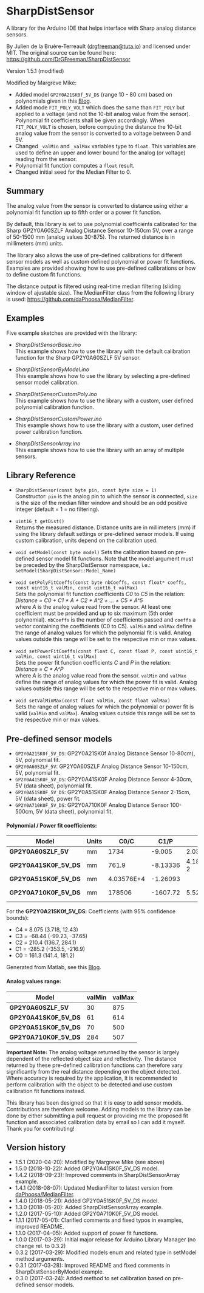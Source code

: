 # SharpDistSensor

A library for the Arduino IDE that helps interface with Sharp analog distance sensors.  

By Julien de la Bruère-Terreault (drgfreeman@tuta.io) and licensed under MIT. The original source can be found here: <https://github.com/DrGFreeman/SharpDistSensor>

Version 1.5.1 (modified)  

Modified by Margreve Mike:

- Added model `GP2Y0A21SK0f_5V_DS` (range 10 - 80 cm) based on polynomials given in this [Blog](http://embeddedlaboratory.blogspot.com/2016/12/distance-measurement-using-sharp-ir.html).
- Added mode `FIT_POLY_VOLT` which does the same than `FIT_POLY` but applied to a voltage (and not the 10-bit analog value from the sensor). Polynomial fit coefficients shall be given accordingly. When `FIT_POLY_VOLT` is chosen, before computing the distance the 10-bit analog value from the sensor is converted to a voltage between 0 and 5V. 
- Changed `_valMin` and `_valMax` variables type to `float`. This variables are used to define an upper and lower bound for the analog (or voltage) reading from the sensor.
- Polynomial fit function computes a `float` result.
- Changed initial seed for the Median Filter to 0.


## Summary
The analog value from the sensor is converted to distance using either a
polynomial fit function up to fifth order or a power fit function.

By default, this library is set to use polynomial coefficients calibrated for the Sharp GP2Y0A60SZLF Analog Distance Sensor 10-150cm 5V, over a range of 50-1500 mm (analog values 30-875). The returned distance is in millimeters (mm) units.  

The library also allows the use of pre-defined calibrations for different sensor models as well as custom defined polynomial or power fit functions. Examples are provided showing how to use pre-defined calibrations or how to define custom fit functions.

The distance output is filtered using real-time median filtering (sliding window of ajustable size). The MedianFilter class from the following library is used: https://github.com/daPhoosa/MedianFilter.

## Examples
Five example sketches are provided with the library:

* _SharpDistSensorBasic.ino_  
This example shows how to use the library with the default calibration function for the Sharp GP2Y0A60SZLF 5V sensor.

* _SharpDistSensorByModel.ino_  
This example shows how to use the library by selecting a pre-defined sensor
model calibration.

* _SharpDistSensorCustomPoly.ino_  
This example shows how to use the library with a custom, user defined polynomial calibration function.

* _SharpDistSensorCustomPower.ino_  
This example shows how to use the library with a custom, user defined power calibration function.

* _SharpDistSensorArray.ino_  
This example shows how to use the library with an array of multiple sensors.

## Library Reference
* `SharpDistSensor(const byte pin, const byte size = 1)`  
Constructor: `pin` is the analog pin to which the sensor is connected, `size` is the size of the median filter window and should be an odd positive integer (default = 1 = no filtering).  

* `uint16_t getDist()`  
Returns the measured distance. Distance units are in millimeters (mm) if using the library default settings or pre-defined sensor models. If using custom calibration, units depend on the calibration used.  

* `void setModel(const byte model)`
Sets the calibration based on pre-defined sensor model fit functions. Note that the model argument must be preceded by the SharpDistSensor namespace, i.e.: `setModel(SharpDistSensor::Model_Name)`

* `void setPolyFitCoeffs(const byte nbCoeffs, const float* coeffs, const uint16_t valMin, const uint16_t valMax)`  
Sets the polynomial fit function coefficients _C0_ to _C5_ in the relation:  
_Distance = C0 + C1 * A + C2 * A^2 + ... + C5 * A^5_  
where _A_ is the analog value read from the sensor. At least one coefficient must be provided and up to six maximum (5th order polynomial). `nbCoeffs` is the number of coefficients passed and `coeffs` a vector containing the coefficients (C0 to C5). `valMin` and `valMax` define the range of analog values for which the polynomial fit is valid. Analog values outside this range will be set to the respective min or max values.  

* `void setPowerFitCoeffs(const float C, const float P, const uint16_t valMin, const uint16_t valMax)`  
Sets the power fit function coefficients _C_ and _P_ in the relation:  
_Distance = C * A^P_  
where _A_ is the analog value read from the sensor. `valMin` and `valMax` define the range of analog values for which the power fit is valid. Analog values outside this range will be set to the respective min or max values.  

* `void setValMinMax(const float valMin, const float valMax)`  
Sets the range of analog values for which the polynomial or power fit is valid (`valMin` and `valMax`). Analog values outside this range will be set to the respective min or max values.

## Pre-defined sensor models
* `GP2Y0A21SK0f_5V_DS`: GP2Y0A21SK0f Analog Distance Sensor 10-80cm), 5V, polynomial fit.
* `GP2Y0A60SZLF_5V`: GP2Y0A60SZLF Analog Distance Sensor 10-150cm, 5V, polynomial fit.
* `GP2Y0A41SK0F_5V_DS`: GP2Y0A41SK0F Analog Distance Sensor 4-30cm, 5V (data sheet), polynomial fit.
* `GP2Y0A51SK0F_5V_DS`: GP2Y0A51SK0F Analog Distance Sensor 2-15cm, 5V (data sheet), power fit.
* `GP2Y0A710K0F_5V_DS`: GP2Y0A710K0F Analog Distance Sensor 100-500cm, 5V (data sheet), polynomial fit.

#### Polynomial / Power fit coefficients:

Model | Units | C0/C | C1/P | C2 | C3 | C4 | C5
------|-------|----|----|----|----|----|----
**GP2Y0A60SZLF_5V** | mm | 1734 | -9.005 | 2.032E-2 | -2.251E-5 | 1.167E-8 | -2.037E-12
**GP2Y0A41SK0F_5V_DS** | mm | 761.9 | -8.13336 | 4.18857E-2 | -1.11338E-4 | 1.46237E-7 | -7.49656E-11
**GP2Y0A51SK0F_5V_DS** | mm | 4.03576E+4 | -1.26093 | | | |
**GP2Y0A710K0F_5V_DS** | mm | 178506 | -1607.72 | 5.5239 | -8.47601E-3 | 4.87819E-6 |

For the **GP2Y0A21SK0f_5V_DS**:
Coefficients (with 95% confidence bounds): 

- C4 =    8.075 (3.718, 12.43)  
- C3 =   -68.44 (-99.23, -37.65)  
- C2 =    210.4 (136.7, 284.1)  
- C1 =   -285.2 (-353.5, -216.9)  
- C0 =    161.3 (141.4, 181.2)  

Generated from Matlab, see this [Blog](http://embeddedlaboratory.blogspot.com/2016/12/distance-measurement-using-sharp-ir.html).

#### Analog values range:

Model | valMin | valMax
------|--------|--------
**GP2Y0A60SZLF_5V** | 30 | 875
**GP2Y0A41SK0F_5V_DS** | 61 | 614
**GP2Y0A51SK0F_5V_DS** | 70 | 500
**GP2Y0A710K0F_5V_DS** | 284 | 507

**Important Note:** The analog voltage returned by the sensor is largely dependent of the reflected object size and reflectivity. The distance returned by these pre-defined calibration functions can therefore vary significantly from the real distance depending on the object detected. Where accuracy is required by the application, it is recommended to perform calibration with the object to be detected and use custom calibration fit functions instead.

This library has been designed so that it is easy to add sensor models. Contributions are therefore welcome. Adding models to the library can be done by either submitting a pull request or providing me the proposed fit function and associated calibration data by email so I can add it myself. Thank you for contributing!

## Version history
* 1.5.1 (2020-04-20): Modified by Margreve Mike (see above)
* 1.5.0 (2018-10-22): Added GP2Y0A41SK0F_5V_DS model.
* 1.4.2 (2018-09-23): Improved comments in SharpDistSensorArray example.
* 1.4.1 (2018-08-07): Updated MedianFilter to latest version from [daPhoosa/MedianFilter](https://github.com/daPhoosa/MedianFilter).
* 1.4.0 (2018-05-21): Added GP2Y0A51SK0F_5V_DS model.
* 1.3.0 (2018-05-20): Added SharpDistSensorArray example.
* 1.2.0 (2017-05-10): Added GP2Y0A710K0F_5V_DS model.
* 1.1.1 (2017-05-01): Clarified comments and fixed typos in examples, improved README.
* 1.1.0 (2017-04-05): Added support of power fit functions.
* 1.0.0 (2017-03-29): Initial major release for Arduino Library Manager (no change rel. to 0.3.2)
* 0.3.2 (2017-03-29): Modified models enum and related type in setModel method arguments.
* 0.3.1 (2017-03-28): Improved README and fixed comments in SharpDistSensorByModel example.
* 0.3.0 (2017-03-24): Added method to set calibration based on pre-defined sensor models.
